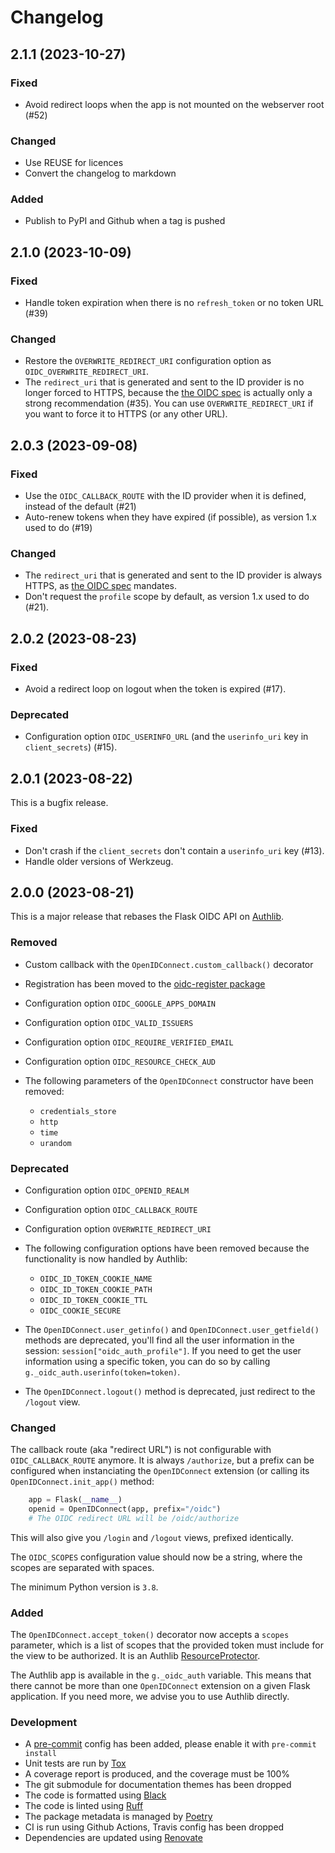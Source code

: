 # Changelog


## 2.1.1 (2023-10-27)

### Fixed

- Avoid redirect loops when the app is not mounted on the webserver root (#52)

### Changed

- Use REUSE for licences
- Convert the changelog to markdown

### Added

- Publish to PyPI and Github when a tag is pushed


## 2.1.0 (2023-10-09)

### Fixed

- Handle token expiration when there is no `refresh_token` or no token URL (#39)

### Changed

- Restore the `OVERWRITE_REDIRECT_URI` configuration option as
  `OIDC_OVERWRITE_REDIRECT_URI`.
- The `redirect_uri` that is generated and sent to the ID provider is no longer
  forced to HTTPS, because the
  [the OIDC spec](https://openid.net/specs/openid-connect-core-1_0.html#AuthRequest)
  is actually only a strong recommendation (#35). You can
  use `OVERWRITE_REDIRECT_URI` if you want to force it to HTTPS (or any other
  URL).


## 2.0.3 (2023-09-08)

### Fixed

- Use the `OIDC_CALLBACK_ROUTE` with the ID provider when it is defined,
  instead of the default (#21)
- Auto-renew tokens when they have expired (if possible), as version 1.x used
  to do (#19)

### Changed

- The `redirect_uri` that is generated and sent to the ID provider is always
  HTTPS, as [the OIDC spec](https://openid.net/specs/openid-connect-core-1_0.html#AuthRequest)
  mandates.
- Don't request the `profile` scope by default, as version 1.x used to do
  (#21).


## 2.0.2 (2023-08-23)

### Fixed

- Avoid a redirect loop on logout when the token is expired (#17).


### Deprecated

- Configuration option `OIDC_USERINFO_URL` (and the `userinfo_uri` key in
  `client_secrets`) (#15).


## 2.0.1 (2023-08-22)

This is a bugfix release.

### Fixed

- Don't crash if the `client_secrets` don't contain a `userinfo_uri` key (#13).
- Handle older versions of Werkzeug.


## 2.0.0 (2023-08-21)

This is a major release that rebases the Flask OIDC API on
[Authlib](https://authlib.org/).

### Removed

- Custom callback with the `OpenIDConnect.custom_callback()` decorator
- Registration has been moved to the
  [oidc-register package](https://pypi.org/project/oidc-register/)
- Configuration option `OIDC_GOOGLE_APPS_DOMAIN`
- Configuration option `OIDC_VALID_ISSUERS`
- Configuration option `OIDC_REQUIRE_VERIFIED_EMAIL`
- Configuration option `OIDC_RESOURCE_CHECK_AUD`
- The following parameters of the `OpenIDConnect` constructor have been
  removed:

  - `credentials_store`
  - `http`
  - `time`
  - `urandom`

### Deprecated

- Configuration option `OIDC_OPENID_REALM`
- Configuration option `OIDC_CALLBACK_ROUTE`
- Configuration option `OVERWRITE_REDIRECT_URI`
- The following configuration options have been removed because the
  functionality is now handled by Authlib:

  - `OIDC_ID_TOKEN_COOKIE_NAME`
  - `OIDC_ID_TOKEN_COOKIE_PATH`
  - `OIDC_ID_TOKEN_COOKIE_TTL`
  - `OIDC_COOKIE_SECURE`

- The `OpenIDConnect.user_getinfo()` and `OpenIDConnect.user_getfield()`
  methods are deprecated, you'll find all the user information in the
  session: `session["oidc_auth_profile"]`.
  If you need to get the user information using a specific token, you can
  do so by calling `g._oidc_auth.userinfo(token=token)`.
- The `OpenIDConnect.logout()` method is deprecated, just redirect to the
  `/logout` view.

### Changed

The callback route (aka "redirect URL") is not configurable with
`OIDC_CALLBACK_ROUTE` anymore. It is always `/authorize`, but a prefix can
be configured when instanciating the `OpenIDConnect` extension (or calling
its `OpenIDConnect.init_app()` method:

```python
    app = Flask(__name__)
    openid = OpenIDConnect(app, prefix="/oidc")
    # The OIDC redirect URL will be /oidc/authorize
```

This will also give you `/login` and `/logout` views, prefixed identically.

The `OIDC_SCOPES` configuration value should now be a string, where the
scopes are separated with spaces.

The minimum Python version is `3.8`.

### Added

The `OpenIDConnect.accept_token()` decorator now accepts a `scopes` parameter,
which is a list of scopes that the provided token must include for the view to
be authorized. It is an Authlib
[ResourceProtector](https://docs.authlib.org/en/latest/flask/2/resource-server.html).

The Authlib app is available in the `g._oidc_auth` variable. This means that
there cannot be more than one `OpenIDConnect` extension on a given Flask
application. If you need more, we advise you to use Authlib directly.

### Development

- A [pre-commit](https://pre-commit.com/) config has been added, please enable
  it with `pre-commit install`
- Unit tests are run by [Tox](https://tox.readthedocs.io/)
- A coverage report is produced, and the coverage must be 100%
- The git submodule for documentation themes has been dropped
- The code is formatted using [Black](https://black.readthedocs.io/)
- The code is linted using [Ruff](https://ruff.rs)
- The package metadata is managed by [Poetry](https://python-poetry.org/)
- CI is run using Github Actions, Travis config has been dropped
- Dependencies are updated using [Renovate](https://docs.renovatebot.com/)
